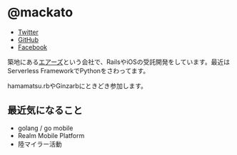 # @mackato

* [Twitter](https://twitter.com/mackato)
* [GitHub](https://github.com/mackato)
* [Facebook](https://www.facebook.com/mackato)

築地にある[エアーズ](http://www.airs.co.jp/)という会社で、RailsやiOSの受託開発をしています。最近はServerless FrameworkでPythonをさわってます。

hamamatsu.rbやGinzarbにときどき参加します。

## 最近気になること
* golang / go mobile
* Realm Mobile Platform
* 陸マイラー活動
